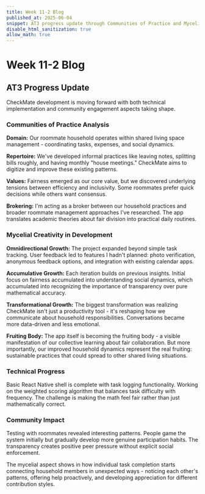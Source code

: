 ```yaml
---
title: Week 11-2 Blog
published_at: 2025-06-04
snippet: AT3 progress update through Communities of Practice and Mycelial Creativity lens
disable_html_sanitization: true
allow_math: true
---
```


# Week 11-2 Blog

## AT3 Progress Update

CheckMate development is moving forward with both technical implementation and community engagement aspects taking shape.

### Communities of Practice Analysis

**Domain:** Our roommate household operates within shared living space management - coordinating tasks, expenses, and social dynamics.

**Repertoire:** We've developed informal practices like leaving notes, splitting bills roughly, and having monthly "house meetings." CheckMate aims to digitize and improve these existing patterns.

**Values:** Fairness emerged as our core value, but we discovered underlying tensions between efficiency and inclusivity. Some roommates prefer quick decisions while others want consensus.

**Brokering:** I'm acting as a broker between our household practices and broader roommate management approaches I've researched. The app translates academic theories about fair division into practical daily routines.

### Mycelial Creativity in Development

**Omnidirectional Growth:** The project expanded beyond simple task tracking. User feedback led to features I hadn't planned: photo verification, anonymous feedback options, and integration with existing calendar apps.

**Accumulative Growth:** Each iteration builds on previous insights. Initial focus on fairness accumulated into understanding social dynamics, which accumulated into recognizing the importance of transparency over pure mathematical accuracy.

**Transformational Growth:** The biggest transformation was realizing CheckMate isn't just a productivity tool - it's reshaping how we communicate about household responsibilities. Conversations became more data-driven and less emotional.

**Fruiting Body:** The app itself is becoming the fruiting body - a visible manifestation of our collective learning about fair collaboration. But more importantly, our improved household dynamics represent the real fruiting: sustainable practices that could spread to other shared living situations.

### Technical Progress

Basic React Native shell is complete with task logging functionality. Working on the weighted scoring algorithm that balances task difficulty with frequency. The challenge is making the math feel fair rather than just mathematically correct.

### Community Impact

Testing with roommates revealed interesting patterns. People game the system initially but gradually develop more genuine participation habits. The transparency creates positive peer pressure without explicit social enforcement.

The mycelial aspect shows in how individual task completion starts connecting household members in unexpected ways - noticing each other's patterns, offering help proactively, and developing appreciation for different contribution styles.
